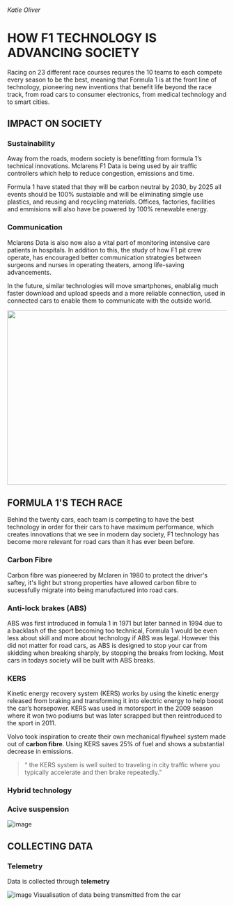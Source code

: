 ###### Katie Oliver 

# HOW F1 TECHNOLOGY IS ADVANCING SOCIETY

Racing on 23 different race courses requres the 10 teams to each compete every season to be the best, meaning that Formula 1 is at the front line of technology, pioneering new inventions that benefit life beyond the race track, from road cars to consumer electronics, from medical technology and to smart cities. 

## IMPACT ON SOCIETY 

### Sustainability 

Away from the roads, modern society is benefitting from formula 1’s technical innovations. Mclarens F1 Data is being used by air traffic controllers which help to reduce congestion, emissions and time. 

Formula 1 have stated that they will be carbon neutral by 2030, by 2025 all events should be 100% sustaiable and will be eliminating simgle use plastics, and reusing and recycling materials. Offices, factories, facilities and  emmisions will also have be powered by 100% renewable energy. 

### Communication
 Mclarens Data is also now also a vital part of monitoring intensive care patients in hospitals. In addition to this, the study of how F1 pit crew operate, has encouraged better communication strategies between surgeons and nurses in operating theaters, among life-saving advancements.
 
 In the future, similar technologies will move smartphones, enablalig much faster download and upload speeds and a more reliable connection, used in connected cars to enable them to communicate with the outside world.

<img src="https://user-images.githubusercontent.com/94462126/142252267-22747feb-9e73-482d-896f-46321e486c47.png" width="700" height="400"> 


## FORMULA 1'S TECH RACE

Behind the twenty cars, each team is competing to have the best technology in order for their cars to have maximum performance, which creates innovations that we see in modern day society, F1 technology has become more relevant for road cars than it has ever been before.

### Carbon Fibre 
Carbon fibre was pioneered by Mclaren in 1980 to protect the driver's saftey, it's light but strong properties have allowed carbon fibre to sucessfully migrate into being manufactured into road cars. 

### Anti-lock brakes (ABS)
ABS was first introduced in fomula 1 in 1971 but later banned in 1994 due to a backlash of the sport becoming too technical, Formula 1 would be even less about skill and more about technology if ABS was legal. However this did not matter for road cars, as ABS  is designed to stop your car from skidding when breaking sharply, by stopping the breaks from locking. Most cars in todays society will be built with ABS breaks.

### KERS
Kinetic energy recovery system (KERS) works by using the kinetic energy released from braking and transforming it into electric energy to help boost the car’s horsepower. KERS was used in motorsport in the 2009 season where it won two podiums but was later scrapped but then reintroduced to the sport in 2011. 

Volvo took inspiration to create their own mechanical flywheel system made out of **carbon fibre**.  Using KERS saves 25% of  fuel and shows a substantial decrease in emissions.

> “ the KERS system is well suited to traveling in city traffic where you typically accelerate and then brake repeatedly.”

### Hybrid technology  
### Acive suspension 

![image](https://user-images.githubusercontent.com/94462126/142089593-9b7ce30b-fb98-43d9-8f57-cf3b083589aa.png)



## COLLECTING DATA

### Telemetry
Data is collected through **telemetry**

![image](https://user-images.githubusercontent.com/94462126/142331897-de81c5fa-4c2d-4c2d-8bae-795d8df1c282.png)
Visualisation of data being transmitted from the car 

